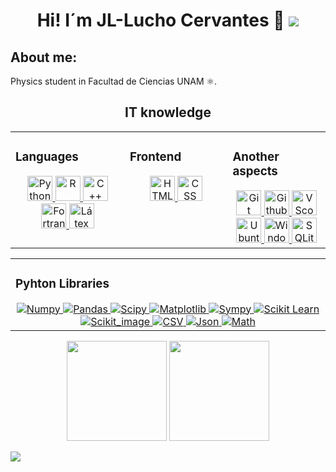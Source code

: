 <h1 align='center'>  Hi! I´m JL-Lucho Cervantes 🔭 <img src="https://user-images.githubusercontent.com/73097560/115834477-dbab4500-a447-11eb-908a-139a6edaec5c.gif"></h1> 

<h2> About me:</h2>

<p> Physics student in Facultad de Ciencias UNAM ⚛️.</p>

<h2 align='center'> IT knowledge </h2>


<table align='center'><tr><td valign="top" width="10%">
    
### Languages 
<div align="center" style='border:none;'>  
<a href="https://skillicons.dev">
    <img width=40 height=40 title='Python' src="https://skillicons.dev/icons?i=py"/>
    <img width=40 height=40 title='R' src="https://skillicons.dev/icons?i=r"/>
    <img width=40 height=40 title='C++' src="https://skillicons.dev/icons?i=cpp"/>
    <img width=40 height=40 title='Fortran 90' src="https://skillicons.dev/icons?i=fortran"/>
    <img width=40 height=40 title='Látex' src="https://skillicons.dev/icons?i=latex"/>
  </a>  
</div>

</td><td valign="top" width="10%">

### Frontend 
<div align="center">  
 <a href="https://skillicons.dev">
      <img width=40 height=40 title='HTML' src="https://skillicons.dev/icons?i=html" />
      <img width=40 height=40 title='CSS' src="https://skillicons.dev/icons?i=css" />
  </a>
</div>

</td><td valign="top" width="10%">

### Another aspects  
<div align="center">  
<a href="https://skillicons.dev">
    <img width=40 height=40 title='Git' src="https://skillicons.dev/icons?i=git"/>
    <img width=40 height=40 title='Github' src="https://skillicons.dev/icons?i=github"/>
    <img width=40 height=40 title='VScode' src="https://skillicons.dev/icons?i=vscode"/>
    <img width=40 height=40 title='Ubuntu' src="https://skillicons.dev/icons?i=ubuntu"/>
    <img width=40 height=40 title='Windows' src="https://skillicons.dev/icons?i=windows"/>
    <img width=40 height=40 title='SQLite' src="https://skillicons.dev/icons?i=sqlite"/>
  </a>
  </div>

</td></tr></table> 


<table align='center'><tr><td valign="" width="33%">
    
### Pyhton Libraries
<div align="center" style"border:none">  
  <a href="https://skillicons.dev">
    <img alt="Numpy" title='Numpy' src="https://img.shields.io/badge/numpy-c5bc8d?style=for-the-badge&logo=numpy&logoColor=413321">
    <img alt="Pandas" title='Pandas' src="https://img.shields.io/badge/pandas-413321?style=for-the-badge&logo=pandas&logoColor=c5bc8d">
    <img alt="Scipy" title='Scipy' src="https://img.shields.io/badge/scipy-c5bc8d?style=for-the-badge&logo=scipy&logoColor=413321">
    <img alt="Matplotlib" title='Matplotlib' src="https://img.shields.io/badge/matplotlib-413321?style=for-the-badge&logo=matplotlib&logoColor=c5bc8d">
    <img alt="Sympy" title='Sympy' src="https://img.shields.io/badge/sympy-c5bc8d?style=for-the-badge&logo=sympy&logoColor=413321">
    <img alt="Scikit Learn" title='Scikit' src="https://img.shields.io/badge/scikit_learn-413321?style=for-the-badge&logo=scikit-learn&logoColor=c5bc8d">
    <img alt="Scikit_image" title='Scikit_image' src="https://img.shields.io/badge/scikit_image-c5bc8d?style=for-the-badge&logo=scikit_image&logoColor=413321">
    <img alt="CSV" title='CSV' src="https://img.shields.io/badge/csv-413321?style=for-the-badge&logo=csv&logoColor=c5bc8d">
    <img alt="Json" title='Json' src="https://img.shields.io/badge/json-c5bc8d?style=for-the-badge&logo=json&logoColor=413321">
    <img alt="Math" title='Math' src="https://img.shields.io/badge/math-413321?style=for-the-badge&logo=math&logoColor=c5bc8d">
  </a>  
</div>
</td></tr></table> 





<p align="center">
    <img style="height:10rem;" src="https://github-readme-stats.vercel.app/api?username=JorgeLuchogit&bg_color=30,e96443,904e95&title_color=fff&text_color=fff&show_icons=true&theme=radical&hide_border=tru" />
    <img style="height:10rem;" src="https://github-readme-streak-stats.herokuapp.com/?user=JorgeLuchogit&theme=radical&show_icons=true&hide_border=true" />
</p>

<img src="https://readme-typing-svg.herokuapp.com?font=Times&color=A020F0&size=27&center=false&lines=Mi+nombre+es+Jorge+Luis...;Tengo+26+años+...;Soy+estudiante+de+Física+en+UNAM..."/>













<!--
**JorgeLuchogit/JorgeLuchogit** is a ✨ _special_ ✨ repository because its `README.md` (this file) appears on your GitHub profile.

Here are some ideas to get you started:

- 🔭 I’m currently working on ...
- 🌱 I’m currently learning ...
- 👯 I’m looking to collaborate on ...
- 🤔 I’m looking for help with ...
- 💬 Ask me about ...
- 📫 How to reach me: ...
- 😄 Pronouns: ...
- ⚡ Fun fact: ...
-->
